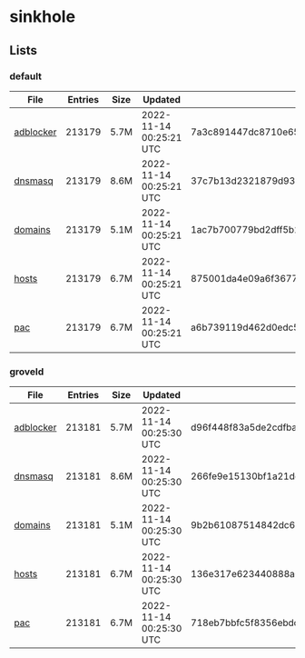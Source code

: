 # sinkhole

## Lists

### default

|File|Entries|Size|Updated|Hash|
|-|-|-|-|-|
|[adblocker](https://raw.githubusercontent.com/groveld/sinkhole/lists/default/adblocker.txt)|213179|5.7M|2022-11-14 00:25:21 UTC|7a3c891447dc8710e6507204ca7ff68df28fc3431d1a19e2f91af8e13b334e58|
|[dnsmasq](https://raw.githubusercontent.com/groveld/sinkhole/lists/default/dnsmasq.txt)|213179|8.6M|2022-11-14 00:25:21 UTC|37c7b13d2321879d93aa4fdf924c36ff31961c5a5af59333560b745f1b90d927|
|[domains](https://raw.githubusercontent.com/groveld/sinkhole/lists/default/domains.txt)|213179|5.1M|2022-11-14 00:25:21 UTC|1ac7b700779bd2dff5b2ccec0582e50fd408d1f270d8127de60944d3480781f3|
|[hosts](https://raw.githubusercontent.com/groveld/sinkhole/lists/default/hosts.txt)|213179|6.7M|2022-11-14 00:25:21 UTC|875001da4e09a6f367707ef2fc38bdc4a9654371d3257721dd42418380c8c793|
|[pac](https://raw.githubusercontent.com/groveld/sinkhole/lists/default/pac.txt)|213179|6.7M|2022-11-14 00:25:21 UTC|a6b739119d462d0edc5b8fb9e60ffcec33d23d2664104d38eb1f5a15f03b11d0|

### groveld

|File|Entries|Size|Updated|Hash|
|-|-|-|-|-|
|[adblocker](https://raw.githubusercontent.com/groveld/sinkhole/lists/groveld/adblocker.txt)|213181|5.7M|2022-11-14 00:25:30 UTC|d96f448f83a5de2cdfbab28f3fb6d483e0d918ccf8113486f4a3ef15b80f8283|
|[dnsmasq](https://raw.githubusercontent.com/groveld/sinkhole/lists/groveld/dnsmasq.txt)|213181|8.6M|2022-11-14 00:25:30 UTC|266fe9e15130bf1a21dd9009be522658d55758eb120fec5aa1594512063d2300|
|[domains](https://raw.githubusercontent.com/groveld/sinkhole/lists/groveld/domains.txt)|213181|5.1M|2022-11-14 00:25:30 UTC|9b2b61087514842dc6727639d3eb17f3618228d5c39e5125e962b50cf345067d|
|[hosts](https://raw.githubusercontent.com/groveld/sinkhole/lists/groveld/hosts.txt)|213181|6.7M|2022-11-14 00:25:30 UTC|136e317e623440888a0f4456512a3e72e29b7ff2e2e874ba33632ff29a5f1b0a|
|[pac](https://raw.githubusercontent.com/groveld/sinkhole/lists/groveld/pac.txt)|213181|6.7M|2022-11-14 00:25:30 UTC|718eb7bbfc5f8356ebdc8aedc9287c628d6564abccf256310f4398fde3ff1685|
